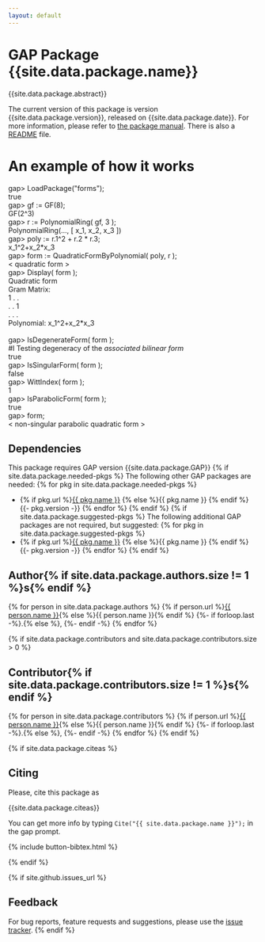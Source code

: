 ```yaml
---
layout: default
---
```


# GAP Package {{site.data.package.name}}

{{site.data.package.abstract}}

The current version of this package is version {{site.data.package.version}}, released on {{site.data.package.date}}.
For more information, please refer to [the package manual]({{site.data.package.doc-html}}).
There is also a [README](README.html) file.

# An example of how it works

gap> LoadPackage("forms");<br>
true<br>
gap> gf := GF(8);<br>
GF(2^3)<br>
gap> r := PolynomialRing( gf, 3 );<br>
PolynomialRing(..., [ x_1, x_2, x_3 ])<br>
gap> poly := r.1^2 + r.2 * r.3;<br>
x_1^2+x_2\*x_3<br>
gap> form := QuadraticFormByPolynomial( poly, r );<br>
&lt; quadratic form ><br>
gap> Display( form );<br>
Quadratic form<br>
Gram Matrix:<br>
 1 . .<br>
 . . 1<br>
 . . .<br>
Polynomial: x_1^2+x_2*x_3<br>
<br>
gap> IsDegenerateForm( form );<br>
#I  Testing degeneracy of the *associated bilinear form*<br>
true<br>
gap> IsSingularForm( form );<br>
false<br>
gap> WittIndex( form );<br>
1<br>
gap> IsParabolicForm( form );<br>
true<br>
gap> form;<br>
< non-singular parabolic quadratic form ><br>

## Dependencies

This package requires GAP version {{site.data.package.GAP}}
{% if site.data.package.needed-pkgs %}
The following other GAP packages are needed:
{% for pkg in site.data.package.needed-pkgs %}
- {% if pkg.url %}<a href="{{ pkg.url }}">{{ pkg.name }}</a> {% else %}{{ pkg.name }} {% endif %}
  {{- pkg.version -}}
{% endfor %}
{% endif %}
{% if site.data.package.suggested-pkgs %}
The following additional GAP packages are not required, but suggested:
{% for pkg in site.data.package.suggested-pkgs %}
- {% if pkg.url %}<a href="{{ pkg.url }}">{{ pkg.name }}</a> {% else %}{{ pkg.name }} {% endif %}
  {{- pkg.version -}}
{% endfor %}
{% endif %}


## Author{% if site.data.package.authors.size != 1 %}s{% endif %}
{% for person in site.data.package.authors %}
 {% if person.url %}<a href="{{ person.url }}">{{ person.name }}</a>{% else %}{{ person.name }}{% endif %}
 {%- if forloop.last -%}.{% else %}, {%- endif -%}
{% endfor %}

{% if site.data.package.contributors and site.data.package.contributors.size > 0 %}
## Contributor{% if site.data.package.contributors.size != 1 %}s{% endif %}
 {% for person in site.data.package.contributors %}
  {% if person.url %}<a href="{{ person.url }}">{{ person.name }}</a>{% else %}{{ person.name }}{% endif %}
  {%- if forloop.last -%}.{% else %}, {%- endif -%}
 {% endfor %}
{% endif %}

{% if site.data.package.citeas %}
## Citing

Please, cite this package as

{{site.data.package.citeas}}

You can get more info by typing `Cite("{{ site.data.package.name }}");` in the gap prompt.

{% include button-bibtex.html %}

{% endif %}


{% if site.github.issues_url %}
## Feedback

For bug reports, feature requests and suggestions, please use the
[issue tracker]({{site.github.issues_url}}).
{% endif %}
